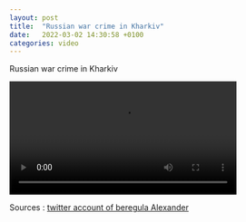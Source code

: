 ```yaml
---
layout: post
title:  "Russian war crime in Kharkiv"
date:   2022-03-02 14:30:58 +0100
categories: video
---
```


Russian war crime in Kharkiv


<video controls width="400">
    <source src="./assets/videos/Putin-crime-in-Kharkiv.webm"
            type="video/webm">
    <source src="./assets/videos/Putin-crime-in-Kharkiv.mp4"
            type="video/mp4">
    Sorry, your browser doesn't support embedded videos.
</video>

<!--<iframe width="560" height="315" src="https://www.youtube.com/embed/YYJCODB0cLM" title="YouTube video player" frameborder="0" allow="accelerometer; autoplay; clipboard-write; encrypted-media; gyroscope; picture-in-picture" allowfullscreen></iframe>-->

Sources : <a href="https://twitter.com/nftsplanet/status/1499023547402002432">twitter account of beregula Alexander</a>